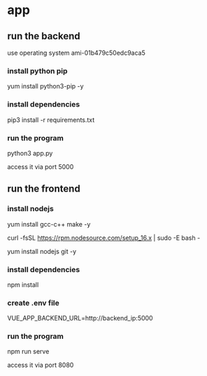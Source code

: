 # app

## run the backend
use operating system ami-01b479c50edc9aca5

### install python pip
yum install python3-pip -y

### install dependencies
pip3 install -r requirements.txt

### run the program
python3 app.py

access it via port 5000


## run the frontend
### install nodejs
yum install gcc-c++ make -y

curl -fsSL https://rpm.nodesource.com/setup_16.x | sudo -E bash -

yum install nodejs git -y


### install dependencies
npm install

### create .env file
VUE_APP_BACKEND_URL=http://backend_ip:5000

### run the program
npm run serve

access it via port 8080
